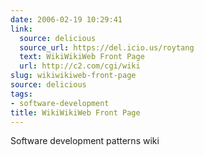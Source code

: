 ```yaml
---
date: 2006-02-19 10:29:41
link:
  source: delicious
  source_url: https://del.icio.us/roytang
  text: WikiWikiWeb Front Page
  url: http://c2.com/cgi/wiki
slug: wikiwikiweb-front-page
source: delicious
tags:
- software-development
title: WikiWikiWeb Front Page
---
```


Software development patterns wiki